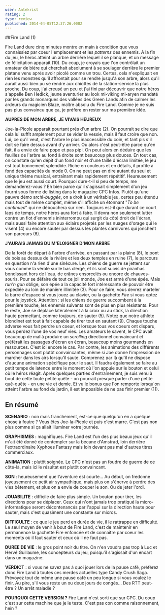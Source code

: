 ```yaml
---
user: Antekrist
rating: 2
type: review
published: 2014-04-05T12:37:26.000Z
---
```


##Fire Land (1)

Fire Land dure cinq minutes montre en main à condition que vous connaissiez par coeur l'emplacement et les *patterns* des ennemis. A la fin du jeu, le héros atteint un arbre derrière lequel il se planque, et un message de félicitation apparait (10). Du coup, je croyais que l'on contrôlait un amateur de bière qui cherchait absolument à se soulager derrière le premier platane venu après avoir picolé comme un trou. Certes, cela n'expliquait en rien les monstres qu'il affrontait pour se rendre jusqu'à son arbre, alors qu'il aurait aussi bien pu se rendre aux chiottes de la station-service la plus proche. Du coup, j'ai creusé un peu et j'ai fini par découvrir que notre héros s'appelle Ben Hedick, jeune aventurier au look mi-viking mi-aryen mandaté par les grands monarques des vallées des Green Lands afin de calmer les ardeurs du magicien Blaze, maître absolu du Fire Land. Comme je ne suis pas plus convaincu que ça, je préfère en rester sur ma première idée.

**AUPRES DE MON ARBRE, JE VIVAIS HEUREUX**

Joe-la-Picole apparait pourtant près d'un arbre (2). On pourrait se dire que cela lui suffit amplement pour se vider la vessie, mais il faut croire que non. Lui, ce qu'il veut, c'est l'arbre le plus inaccessible du coin, et tant pis s'il doit se faire dessus avant d'y arriver. Ou alors c'est peut-être parce qu'en fait, il a envie de faire popo et pas pipi. On peut alors en déduire que les feuilles de l'arbre au fond à droite sont beaucoup plus douces. En tout cas, on constate qu'en dépit d'un fond noir et d'une taille d'écran limitée, le jeu est tout bonnement splendide. Riche en couleurs et en détails, il profite à fond des capacités du mode 0. On ne peut pas en dire autant du seul et unique thème musical, entraînant mais rapidement répétitif. Heureusement que le jeu est aussi court.
Pourquoi dure-t-il si peu de temps, me demanderez-vous ? Eh bien parce qu'il s'agissait simplement d'un jeu fourni sous forme de listing dans le magazine CPC Infos. Plutôt qu'une pauvre démo archi-*buggée*, on a droit à un véritable jeu, certes peu étendu mais tout de même complet, même s'il affiche un étonnant "*To be continued*" qui ne débouchera sur rien. Toujours est-il que durant ce court laps de temps, notre héros aura fort à faire. Il devra non seulement lutter contre un flot d'ennemis ininterrompu qui surgit du côté droit de l'écran, mais aussi faire attention aux éclairs projetés par les nuages d'orage qui le visent (4) ou encore sauter par dessus les plantes carnivores qui jonchent son parcours (6).

**J'AURAIS JAMAIS DU M'ELOIGNER D'MON ARBRE**

De la forêt de départ à l'arbre d'arrivée, en passant par la plaine (8), le pont de bois au dessus de la rivière et les deux temples en ruine (7), le parcours en question n'a rien d'une sinécure. Les chiens de guerre se jettent sur vous comme la vérole sur le bas clergé, et ils sont suivis de piranhas bondissant hors de l'eau, de crânes ensorcelés ou encore de chauves-souris. Pour se défaire de tout ce joli monde, Joe est armé d'une épée. Mais *run'n gun* oblige, son épée a la capacité fort intéressante de pouvoir être expédiée au loin de manière illimitée (3).
Pour ce faire, vous devrez marteler la barre d'espace si vous jouez au clavier, ou la gachette *Fire* si vous optez pour le joystick. Attention : si les chiens de guerre succombent à la première touche, les ennemis suivants sont de plus en plus résistants. Pour le reste, Joe se déplace latéralement à la croix ou au stick, la direction haute permettant, comme toujours, de sauter (5). Notez que notre athlète blondinet est tout à fait capable de tirer tout en sautant (9). Chaque touche adverse vous fait perdre un coeur, et lorsque tous vos coeurs ont disparu, vous perdez l'une de vos neuf vies.
Les amateurs le savent, le CPC avait beaucoup de mal à produire un *scrolling* directionnel convaincant et préférait les passages d'écran en écran, beaucoup moins gourmands en ressources. C'est ici encore le cas. Par contre, les animations des différents personnages sont plutôt convaincantes, même si Joe donne l'impression de marcher dans les airs lorsqu'il saute. Comprenez par là qu'il ne dispose d'aucune animation spécifique pour le saut. Il faudra également se faire au petit temps de latence entre le moment où l'on appuie sur le bouton et celui où le héros réagit. Après quelques parties d'entraînement, je suis venu à bout de cette toute petite quête - on pourrait presque parler d'une petite quê-quête - en une vie et demie. Et vu le bonus que l'on remporte lorsqu'on atteint l'arbre au fond du jardin, il est impossible de ne pas finir premier (11).

## En résumé

**SCENARIO** : non mais franchement, est-ce que quelqu'un en a quelque chose à foutre ? Vous êtes Joe-la-Picole et puis c'est marre. C'est pas non plus comme si ça allait illuminer votre journée.

**GRAPHISMES** : magnifiques. Fire Land est l'un des plus beaux jeux qu'il m'ait été donné de contempler sur la bécane d'Amstrad, loin derrière l'extraordinaire Xyphoes Fantasy mais loin devant pas mal d'autres titres commerciaux.

**ANIMATION** : plutôt soignée. Le CPC n'est pas un foudre de guerre de ce côté-là, mais ici le résultat est plutôt convaincant.

**SON** : heureusement que l'aventure est courte... Au début, on fredonne joyeusement ce petit air sympathique, mais plus on s'énerve à perdre des vies bêtement, et plus on a envie de couper le son. Ou de jeter l'ordi.

**JOUABILITE** : difficile de faire plus simple. Un bouton pour tirer, les directions pour se déplacer. Ceux qui n'ont jamais trop pratiqué la micro-informatique seront décontenancés par l'appui sur la direction haute pour sauter, mais c'est quasiment une constante sur micros.

**DIFFICULTE** : ce que le jeu perd en durée de vie, il le rattrappe en difficulté. Le seul moyen de venir à bout de Fire Land, c'est de maintenir en permanence la gachette Fire enfoncée et de connaître par coeur les moments où il faut sauter et ceux où il ne faut pas.

**DUREE DE VIE** : le gros point noir du titre. On n'en voudra pas trop à Luc et Hervé Guillaume, les concepteurs du jeu, puisqu'il s'agissait d'un encart dans un magazine.

**VERDICT** : si vous ne savez pas à quoi jouer lors de la pause café, préférez donc Fire Land à toutes ces merdes actuelles type Candy Crush Saga. Prévoyez tout de même une pause café un peu longue si vous voulez le finir. Au pire, s'il vous reste un ou deux jours de congés... Des RTT peut-être ? Un arrêt maladie ?

**POURQUOI CETTE VERSION ?** Fire Land n'est sorti que sur CPC. Du coup c'est sur cette machine que je le teste. C'est pas con comme raisonnement, hein ?
